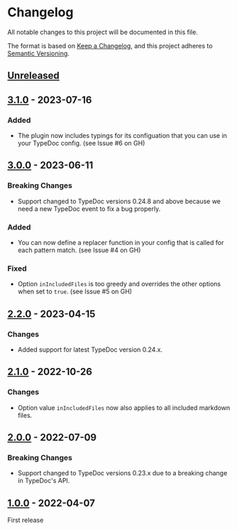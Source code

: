 # Changelog

All notable changes to this project will be documented in this file.

The format is based on [Keep a Changelog](https://keepachangelog.com/en/1.0.0/),
and this project adheres to [Semantic Versioning](https://semver.org/spec/v2.0.0.html).

## [Unreleased]

## [3.1.0] - 2023-07-16
### Added
-   The plugin now includes typings for its configuation that you can use in your TypeDoc config. (see Issue #6 on GH)

## [3.0.0] - 2023-06-11
### Breaking Changes
-   Support changed to TypeDoc versions 0.24.8 and above because we need a new TypeDoc event to fix a bug properly.
### Added
-   You can now define a replacer function in your config that is called for each pattern match. (see Issue #4 on GH)
### Fixed
-   Option `inIncludedFiles` is too greedy and overrides the other options when set to `true`. (see Issue #5 on GH)

## [2.2.0] - 2023-04-15
### Changes
-   Added support for latest TypeDoc version 0.24.x.

## [2.1.0] - 2022-10-26
### Changes
-   Option value `inIncludedFiles` now also applies to all included markdown files.

## [2.0.0] - 2022-07-09
### Breaking Changes
-   Support changed to TypeDoc versions 0.23.x due to a breaking change in TypeDoc's API.

## [1.0.0] - 2022-04-07
First release

[unreleased]: https://github.com/krisztianb/typedoc-plugin-replace-text/compare/v3.1.0...HEAD
[3.1.0]: https://github.com/krisztianb/typedoc-plugin-replace-text/releases/tag/v3.1.0
[3.0.0]: https://github.com/krisztianb/typedoc-plugin-replace-text/releases/tag/v3.0.0
[2.2.0]: https://github.com/krisztianb/typedoc-plugin-replace-text/releases/tag/v2.2.0
[2.1.0]: https://github.com/krisztianb/typedoc-plugin-replace-text/releases/tag/v2.1.0
[2.0.0]: https://github.com/krisztianb/typedoc-plugin-replace-text/releases/tag/v2.0.0
[1.0.0]: https://github.com/krisztianb/typedoc-plugin-replace-text/releases/tag/v1.0.0
